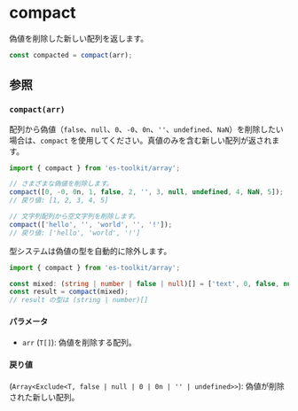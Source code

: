 # compact

偽値を削除した新しい配列を返します。

```typescript
const compacted = compact(arr);
```

## 参照

### `compact(arr)`

配列から偽値（`false`、`null`、`0`、`-0`、`0n`、`''`、`undefined`、`NaN`）を削除したい場合は、`compact` を使用してください。真値のみを含む新しい配列が返されます。

```typescript
import { compact } from 'es-toolkit/array';

// さまざまな偽値を削除します。
compact([0, -0, 0n, 1, false, 2, '', 3, null, undefined, 4, NaN, 5]);
// 戻り値: [1, 2, 3, 4, 5]

// 文字列配列から空文字列を削除します。
compact(['hello', '', 'world', '', '!']);
// 戻り値: ['hello', 'world', '!']
```

型システムは偽値の型を自動的に除外します。

```typescript
import { compact } from 'es-toolkit/array';

const mixed: (string | number | false | null)[] = ['text', 0, false, null, 5];
const result = compact(mixed);
// result の型は (string | number)[]
```

#### パラメータ

- `arr` (`T[]`): 偽値を削除する配列。

#### 戻り値

(`Array<Exclude<T, false | null | 0 | 0n | '' | undefined>>`): 偽値が削除された新しい配列。
